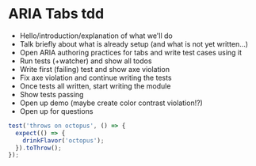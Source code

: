 # ARIA Tabs tdd

* Hello/introduction/explanation of what we'll do
* Talk briefly about what is already setup (and what is not yet written...)
* Open ARIA authoring practices for tabs and write test cases using it
* Run tests (+watcher) and show all todos
* Write first (failing) test and show axe violation
* Fix axe violation and continue writing the tests
* Once tests all written, start writing the module
* Show tests passing
* Open up demo (maybe create color contrast violation!?)
* Open up for questions


```js
test('throws on octopus', () => {
  expect(() => {
    drinkFlavor('octopus');
  }).toThrow();
});
```
